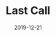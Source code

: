 ---
date: 2019-12-21
title: Last Call
subtitle: 
description: A day late from the six year anniversary of December 20th. What was secretly meant to be my last time with my closest friends, with the Gertrude interjecting in to our last drinks.
---